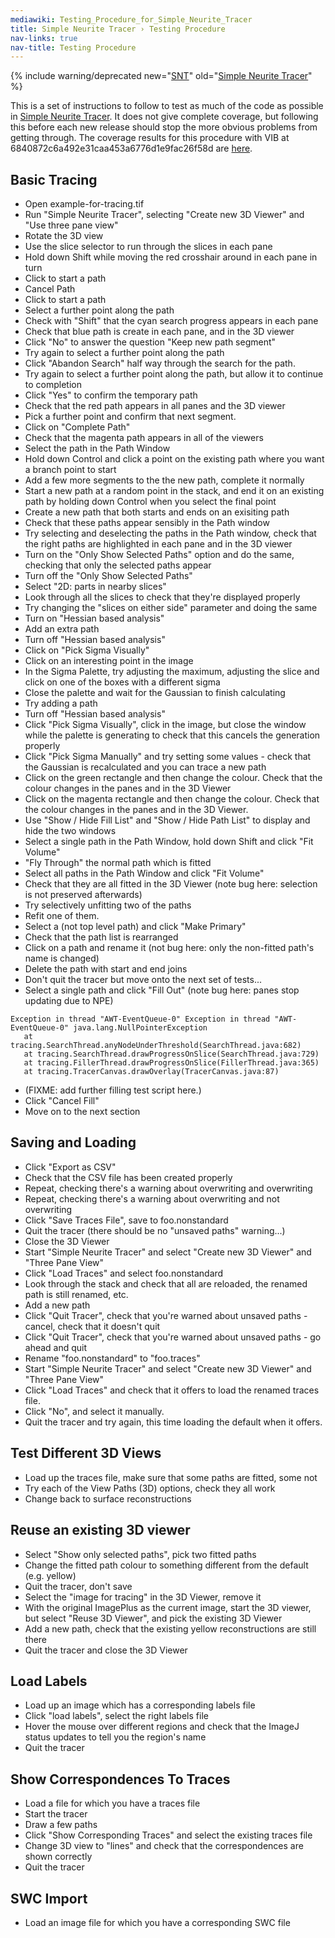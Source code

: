 ```yaml
---
mediawiki: Testing_Procedure_for_Simple_Neurite_Tracer
title: Simple Neurite Tracer › Testing Procedure
nav-links: true
nav-title: Testing Procedure
---
```


{% include warning/deprecated new="[SNT](/plugins/snt)"
  old="[Simple Neurite Tracer](/plugins/simple-neurite-tracer)" %}

This is a set of instructions to follow to test as much of the code as possible in [Simple Neurite Tracer](/plugins/snt). It does not give complete coverage, but following this before each new release should stop the more obvious problems from getting through. The coverage results for this procedure with VIB at 6840872c6a492e31caa453a6776d1e9fac26f58d are [here](https://fiji.sc/~longair/coverage-VIB-6840872c6a492e31caa453a6776d1e9fac26f58d/_files/2b.html).

## Basic Tracing

-   Open example-for-tracing.tif
-   Run "Simple Neurite Tracer", selecting "Create new 3D Viewer" and "Use three pane view"
-   Rotate the 3D view
-   Use the slice selector to run through the slices in each pane
-   Hold down Shift while moving the red crosshair around in each pane in turn
-   Click to start a path
-   Cancel Path
-   Click to start a path
-   Select a further point along the path
-   Check with "Shift" that the cyan search progress appears in each pane
-   Check that blue path is create in each pane, and in the 3D viewer
-   Click "No" to answer the question "Keep new path segment"
-   Try again to select a further point along the path
-   Click "Abandon Search" half way through the search for the path.
-   Try again to select a further point along the path, but allow it to continue to completion
-   Click "Yes" to confirm the temporary path
-   Check that the red path appears in all panes and the 3D viewer
-   Pick a further point and confirm that next segment.
-   Click on "Complete Path"
-   Check that the magenta path appears in all of the viewers
-   Select the path in the Path Window
-   Hold down Control and click a point on the existing path where you want a branch point to start
-   Add a few more segments to the the new path, complete it normally
-   Start a new path at a random point in the stack, and end it on an existing path by holding down Control when you select the final point
-   Create a new path that both starts and ends on an exisiting path
-   Check that these paths appear sensibly in the Path window
-   Try selecting and deselecting the paths in the Path window, check that the right paths are highlighted in each pane and in the 3D viewer
-   Turn on the "Only Show Selected Paths" option and do the same, checking that only the selected paths appear
-   Turn off the "Only Show Selected Paths"
-   Select "2D: parts in nearby slices"
-   Look through all the slices to check that they're displayed properly
-   Try changing the "slices on either side" parameter and doing the same
-   Turn on "Hessian based analysis"
-   Add an extra path
-   Turn off "Hessian based analysis"
-   Click on "Pick Sigma Visually"
-   Click on an interesting point in the image
-   In the Sigma Palette, try adjusting the maximum, adjusting the slice and click on one of the boxes with a different sigma
-   Close the palette and wait for the Gaussian to finish calculating
-   Try adding a path
-   Turn off "Hessian based analysis"
-   Click "Pick Sigma Visually", click in the image, but close the window while the palette is generating to check that this cancels the generation properly
-   Click "Pick Sigma Manually" and try setting some values - check that the Gaussian is recalculated and you can trace a new path
-   Click on the green rectangle and then change the colour. Check that the colour changes in the panes and in the 3D Viewer
-   Click on the magenta rectangle and then change the colour. Check that the colour changes in the panes and in the 3D Viewer.
-   Use "Show / Hide Fill List" and "Show / Hide Path List" to display and hide the two windows
-   Select a single path in the Path Window, hold down Shift and click "Fit Volume"
-   "Fly Through" the normal path which is fitted
-   Select all paths in the Path Window and click "Fit Volume"
-   Check that they are all fitted in the 3D Viewer (note bug here: selection is not preserved afterwards)
-   Try selectively unfitting two of the paths
-   Refit one of them.
-   Select a (not top level path) and click "Make Primary"
-   Check that the path list is rearranged
-   Click on a path and rename it (not bug here: only the non-fitted path's name is changed)
-   Delete the path with start and end joins
-   Don't quit the tracer but move onto the next set of tests...
-   Select a single path and click "Fill Out" (note bug here: panes stop updating due to NPE)

```
Exception in thread "AWT-EventQueue-0" Exception in thread "AWT-EventQueue-0" java.lang.NullPointerException
   at tracing.SearchThread.anyNodeUnderThreshold(SearchThread.java:682)
   at tracing.SearchThread.drawProgressOnSlice(SearchThread.java:729)
   at tracing.FillerThread.drawProgressOnSlice(FillerThread.java:365)
   at tracing.TracerCanvas.drawOverlay(TracerCanvas.java:87)
```

-   (FIXME: add further filling test script here.)
-   Click "Cancel Fill"
-   Move on to the next section

## Saving and Loading

-   Click "Export as CSV"
-   Check that the CSV file has been created properly
-   Repeat, checking there's a warning about overwriting and overwriting
-   Repeat, checking there's a warning about overwriting and not overwriting
-   Click "Save Traces File", save to foo.nonstandard
-   Quit the tracer (there should be no "unsaved paths" warning...)
-   Close the 3D Viewer
-   Start "Simple Neurite Tracer" and select "Create new 3D Viewer" and "Three Pane View"
-   Click "Load Traces" and select foo.nonstandard
-   Look through the stack and check that all are reloaded, the renamed path is still renamed, etc.
-   Add a new path
-   Click "Quit Tracer", check that you're warned about unsaved paths - cancel, check that it doesn't quit
-   Click "Quit Tracer", check that you're warned about unsaved paths - go ahead and quit
-   Rename "foo.nonstandard" to "foo.traces"
-   Start "Simple Neurite Tracer" and select "Create new 3D Viewer" and "Three Pane View"
-   Click "Load Traces" and check that it offers to load the renamed traces file.
-   Click "No", and select it manually.
-   Quit the tracer and try again, this time loading the default when it offers.

## Test Different 3D Views

-   Load up the traces file, make sure that some paths are fitted, some not
-   Try each of the View Paths (3D) options, check they all work
-   Change back to surface reconstructions

## Reuse an existing 3D viewer

-   Select "Show only selected paths", pick two fitted paths
-   Change the fitted path colour to something different from the default (e.g. yellow)
-   Quit the tracer, don't save
-   Select the "image for tracing" in the 3D Viewer, remove it
-   With the original ImagePlus as the current image, start the 3D viewer, but select "Reuse 3D Viewer", and pick the existing 3D Viewer
-   Add a new path, check that the existing yellow reconstructions are still there
-   Quit the tracer and close the 3D Viewer

## Load Labels

-   Load up an image which has a corresponding labels file
-   Click "load labels", select the right labels file
-   Hover the mouse over different regions and check that the ImageJ status updates to tell you the region's name
-   Quit the tracer

## Show Correspondences To Traces

-   Load a file for which you have a traces file
-   Start the tracer
-   Draw a few paths
-   Click "Show Corresponding Traces" and select the existing traces file
-   Change 3D view to "lines" and check that the correspondences are shown correctly
-   Quit the tracer

## SWC Import

-   Load an image file for which you have a corresponding SWC file

